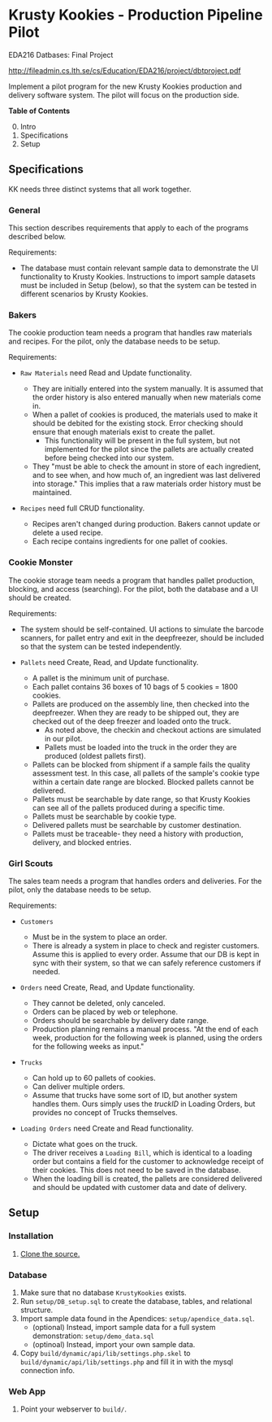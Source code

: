 Krusty Kookies - Production Pipeline Pilot
===============================================================================

EDA216 Datbases: Final Project

http://fileadmin.cs.lth.se/cs/Education/EDA216/project/dbtproject.pdf

Implement a pilot program for the new Krusty Kookies production and delivery
software system.  The pilot will focus on the production side.

**Table of Contents**

 0. Intro
 1. Specifications
 2. Setup


Specifications
------------------------------------------------------------
KK needs three distinct systems that all work together.

### General ###

This section describes requirements that apply to each of the programs described below.

Requirements:

  * The database must contain relevant sample data to demonstrate the UI functionality to Krusty Kookies.  Instructions to import sample datasets must be included in Setup (below), so that the system can be tested in different scenarios by Krusty Kookies.

### Bakers ###

The cookie production team needs a program that handles raw materials and recipes.  For the pilot, only the database needs to be setup.

Requirements:

  * `Raw Materials` need Read and Update functionality.
      - They are initially entered into the system manually.  It is assumed that the order history is also entered manually when new materials come in.
      - When a pallet of cookies is produced, the materials used to make it should be debited for the existing stock.  Error checking should ensure that enough materials exist to create the pallet.
        + This functionality will be present in the full system, but not implemented for the pilot since the pallets are actually created before being checked into our system.
      - They "must be able to check the amount in store of each ingredient, and to see when, and how much of, an ingredient was last delivered into storage."  This implies that a raw materials order history must be maintained.

  * `Recipes` need full CRUD functionality.
      - Recipes aren't changed during production.  Bakers cannot update or delete a used recipe.
      - Each recipe contains ingredients for one pallet of cookies.

### Cookie Monster ###

The cookie storage team needs a program that handles pallet production, blocking, and access (searching).  For the pilot, both the database and a UI should be created.

Requirements:

  * The system should be self-contained.  UI actions to simulate the barcode scanners, for pallet entry and exit in the deepfreezer, should be included so that the system can be tested independently.

  * `Pallets` need Create, Read, and Update functionality.
      - A pallet is the minimum unit of purchase.
      - Each pallet contains 36 boxes of 10 bags of 5 cookies = 1800 cookies.
      - Pallets are produced on the assembly line, then checked into the deepfreezer.  When they are ready to be shipped out, they are checked out of the deep freezer and loaded onto the truck.
          + As noted above, the checkin and checkout actions are simulated in our pilot.
          + Pallets must be loaded into the truck in the order they are produced (oldest pallets first).
      - Pallets can be blocked from shipment if a sample fails the quality assessment test.  In this case, all pallets of the sample's cookie type within a certain date range are blocked.  Blocked pallets cannot be delivered.
      - Pallets must be searchable by date range, so that Krusty Kookies can see all of the pallets produced during a specific time.
      - Pallets must be searchable by cookie type.
      - Delivered pallets must be searchable by customer destination.
      - Pallets must be traceable- they need a history with production, delivery, and blocked entries.

### Girl Scouts ###

The sales team needs a program that handles orders and deliveries.  For the pilot, only the database needs to be setup.

Requirements:

  * `Customers`
      - Must be in the system to place an order.
      - There is already a system in place to check and register customers.  Assume this is applied to every order.  Assume that our DB is kept in sync with their system, so that we can safely reference customers if needed.

  * `Orders` need Create, Read, and Update functionality.
      - They cannot be deleted, only canceled.
      - Orders can be placed by web or telephone.
      - Orders should be searchable by delivery date range.
      - Production planning remains a manual process.  "At the end of each week, production for the following week is planned, using the orders for the following weeks as input."

  * `Trucks`
      - Can hold up to 60 pallets of cookies.
      - Can deliver multiple orders.
      - Assume that trucks have some sort of ID, but another system handles them.  Ours simply uses the *truckID* in Loading Orders, but provides no concept of Trucks themselves.

  * `Loading Orders` need Create and Read functionality.
      - Dictate what goes on the truck.
      - The driver receives a `Loading Bill`, which is identical to a loading order but contains a field for the customer to acknowledge receipt of their cookies.  This does not need to be saved in the database.
      - When the loading bill is created, the pallets are considered delivered and should be updated with customer data and date of delivery.


Setup
------------------------------------------------------------

### Installation ###

 1. [Clone the source.](https://github.com/jtfairbank/KrustyKookies)

### Database ###

 1. Make sure that no database `KrustyKookies` exists.
 2. Run `setup/DB_setup.sql` to create the database, tables, and relational structure.
 3. Import sample data found in the Apendices: `setup/apendice_data.sql`.
      - (optional) Instead, import sample data for a full system demonstration: `setup/demo_data.sql`
      - (optinoal) Instead, import your own sample data.
 4. Copy `build/dynamic/api/lib/settings.php.skel` to `build/dynamic/api/lib/settings.php` and fill it in with the mysql connection info.

### Web App ###

 1. Point your webserver to `build/`.

